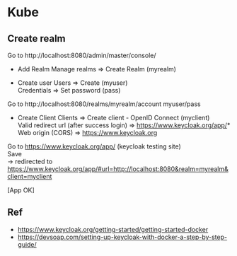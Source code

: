 # Kube

## Create realm

Go to http://localhost:8080/admin/master/console/

* Add Realm 
Manage realms => Create Realm (myrealm)

* Create user
Users => Create (myuser)  
Credentials => Set password (pass)  

Go to http://localhost:8080/realms/myrealm/account   myuser/pass  

* Create Client
Clients => Create client - OpenID Connect (myclient)  
Valid redirect url (after success login) => https://www.keycloak.org/app/*   
Web origin (CORS) => https://www.keycloak.org  

Go to https://www.keycloak.org/app/   (keycloak testing site)  
Save  
-> redirected to https://www.keycloak.org/app/#url=http://localhost:8080&realm=myrealm&client=myclient  

[App OK]  

## Ref
- https://www.keycloak.org/getting-started/getting-started-docker
- https://devsoap.com/setting-up-keycloak-with-docker-a-step-by-step-guide/